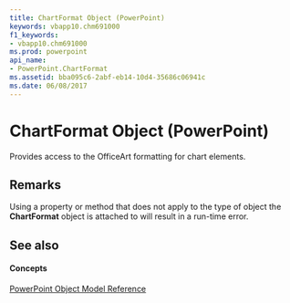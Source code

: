 ```yaml
---
title: ChartFormat Object (PowerPoint)
keywords: vbapp10.chm691000
f1_keywords:
- vbapp10.chm691000
ms.prod: powerpoint
api_name:
- PowerPoint.ChartFormat
ms.assetid: bba095c6-2abf-eb14-10d4-35686c06941c
ms.date: 06/08/2017
---
```



# ChartFormat Object (PowerPoint)

Provides access to the OfficeArt formatting for chart elements. 


## Remarks

Using a property or method that does not apply to the type of object the **ChartFormat** object is attached to will result in a run-time error.


## See also


#### Concepts


[PowerPoint Object Model Reference](object-model-powerpoint-vba-reference.md)

